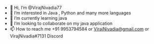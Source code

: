 - 👋 Hi, I’m @VirajNivadia77
- 👀 I’m interested in Java , Python and many more languages
- 🌱 I’m currently learning java
- 💞️ I’m looking to collaborate on my java application
- 📫 How to reach me +91 9953794584 or VirajNivadia@gmail.com or VirajNivadia#7131 Discord 

<!---
VirajNivadia77/VirajNivadia77 is a ✨ special ✨ repository because its `README.md` (this file) appears on your GitHub profile.
You can click the Preview link to take a look at your changes.
--->
